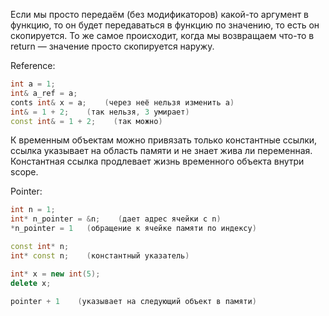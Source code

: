 Если мы просто передаём (без модификаторов) какой-то аргумент в функцию, то он будет передаваться в функцию по значению, то есть он скопируется. То же самое происходит, когда мы возвращаем что-то в return — значение просто скопируется наружу.

Reference:
```cpp
int a = 1;  
int& a_ref = a;
conts int& x = a;    (через неё нельзя изменить a)
int& = 1 + 2;    (так нельзя, 3 умирает)
const int& = 1 + 2;    (так можно)
```

К временным объектам можно привязать только константные ссылки, ссылка указывает на область памяти и не знает жива ли переменная.
Константная ссылка продлевает жизнь временного объекта внутри scope.

Pointer:
```cpp
int n = 1;
int* n_pointer = &n;    (дает адрес ячейки с n)
*n_pointer = 1   (обращение к ячейке памяти по индексу)

const int* n; 
int* const n;    (константный указатель)

int* x = new int(5);
delete x;

pointer + 1    (указывает на следующий объект в памяти)
```
